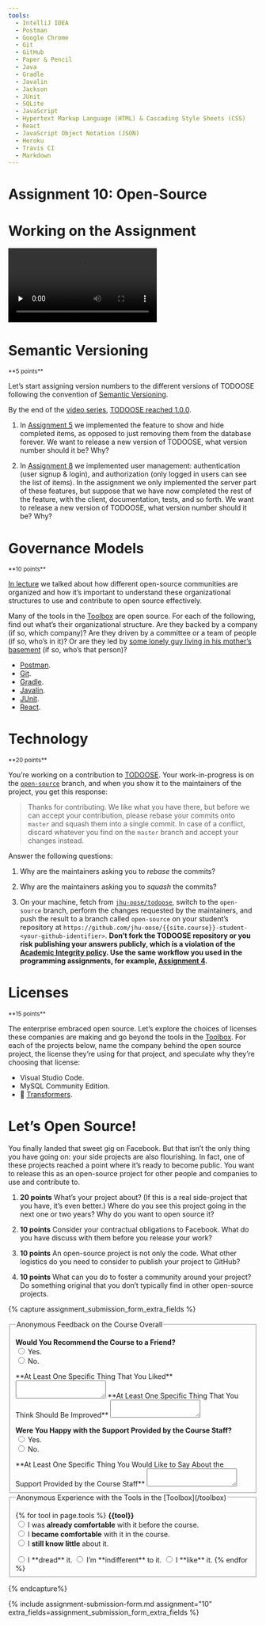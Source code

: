 ```yaml
---
tools:
  - IntelliJ IDEA
  - Postman
  - Google Chrome
  - Git
  - GitHub
  - Paper & Pencil
  - Java
  - Gradle
  - Javalin
  - Jackson
  - JUnit
  - SQLite
  - JavaScript
  - Hypertext Markup Language (HTML) & Cascading Style Sheets (CSS)
  - React
  - JavaScript Object Notation (JSON)
  - Heroku
  - Travis CI
  - Markdown
---
```


# Assignment 10: Open-Source

# Working on the Assignment

<video src="https://archive.org/download/jhu-oose/oose--assignments--10.mp4" controls preload="none"></video>

# Semantic Versioning

<small>
**5 points**
</small>

Let’s start assigning version numbers to the different versions of TODOOSE following the convention of [Semantic Versioning](https://semver.org).

By the end of the [video series](/todoose), [TODOOSE reached 1.0.0](https://github.com/jhu-oose/todoose/tree/2791792358553945d9c431ce1e672b0278c3c8ed).

1. In [Assignment 5](/assignments/5) we implemented the feature to show and hide completed items, as opposed to just removing them from the database forever. We want to release a new version of TODOOSE, what version number should it be? Why?

2. In [Assignment 8](/assignments/8) we implemented user management: authentication (user signup & login), and authorization (only logged in users can see the list of items). In the assignment we only implemented the server part of these features, but suppose that we have now completed the rest of the feature, with the client, documentation, tests, and so forth. We want to release a new version of TODOOSE, what version number should it be? Why?

# Governance Models

<small>
**10 points**
</small>

[In lecture](/lectures/10) we talked about how different open-source communities are organized and how it’s important to understand these organizational structures to use and contribute to open source effectively.

Many of the tools in the [Toolbox](/toolbox) are open source. For each of the following, find out what’s their organizational structure. Are they backed by a company (if so, which company)? Are they driven by a committee or a team of people (if so, who’s in it)? Or are they led by [some lonely guy living in his mother’s basement](https://vignette.wikia.nocookie.net/simpsons/images/9/9c/IMG_6116.jpg/revision/latest/scale-to-width-down/250?cb=20161030093222) (if so, who’s that person)?

- [Postman](/toolbox/#application-programming-interfaceapi-development-environmentade-postman).
- [Git](/toolbox/#version-control-systemvcs-git).
- [Gradle](/toolbox/#build-system-gradle).
- [Javalin](/toolbox/#web-server-javalin).
- [JUnit](/toolbox/#testing-framework-junit).
- [React](/toolbox/#user-interface-builder-react).

# Technology

<small>
**20 points**
</small>

You’re working on a contribution to [TODOOSE](https://github.com/jhu-oose/todoose). Your work-in-progress is on the [`open-source`](https://github.com/jhu-oose/todoose/tree/open-source) branch, and when you show it to the maintainers of the project, you get this response:

> Thanks for contributing. We like what you have there, but before we can accept your contribution, please rebase your commits onto `master` and squash them into a single commit. In case of a conflict, discard whatever you find on the `master` branch and accept your changes instead.

Answer the following questions:

1. Why are the maintainers asking you to _rebase_ the commits?

2. Why are the maintainers asking you to _squash_ the commits?

3. On your machine, fetch from [`jhu-oose/todoose`](https://github.com/jhu-oose/todoose), switch to the `open-source` branch, perform the changes requested by the maintainers, and push the result to a branch called `open-source` on your student’s repository at `https://github.com/jhu-oose/{{site.course}}-student-<your-github-identifier>`. **Don’t fork the TODOOSE repository or you risk publishing your answers publicly, which is a violation of the [Academic Integrity policy](/policies#academic-integrity). Use the same workflow you used in the programming assignments, for example, [Assignment 4](/assignments/4).**

# Licenses

<small>
**15 points**
</small>

The enterprise embraced open source. Let’s explore the choices of licenses these companies are making and go beyond the tools in the [Toolbox](/toolbox). For each of the projects below, name the company behind the open source project, the license they’re using for that project, and speculate why they’re choosing that license:

- Visual Studio Code.
- MySQL Community Edition.
- 🤗 [Transformers](https://github.com/huggingface/transformers).

# Let’s Open Source!

You finally landed that sweet gig on Facebook. But that isn’t the only thing you have going on: your side projects are also flourishing. In fact, one of these projects reached a point where it’s ready to become public. You want to release this as an open-source project for other people and companies to use and contribute to.

1. **20 points** What’s your project about? (If this is a real side-project that you have, it’s even better.) Where do you see this project going in the next one or two years? Why do you want to open source it?

2. **10 points** Consider your contractual obligations to Facebook. What do you have discuss with them before you release your work?

3. **10 points** An open-source project is not only the code. What other logistics do you need to consider to publish your project to GitHub?

4. **10 points** What can you do to foster a community around your project? Do something original that you don’t typically find in other open-source projects.

{% capture assignment_submission_form_extra_fields %}

<fieldset markdown="1">

<legend markdown="1">Anonymous Feedback on the Course Overall</legend>

**Would You Recommend the Course to a Friend?**  
<label>
<input type="radio" name="feedback[course][recommend]" value="yes" required>
Yes.
</label>  
<label>
<input type="radio" name="feedback[course][recommend]" value="no" required>
No.
</label>  

<label for="feedback--course--liked">
**At Least One Specific Thing That You Liked**
</label>
<textarea name="feedback[course][liked]" id="feedback--course--liked" required></textarea>

<label for="feedback--course--improved">
**At Least One Specific Thing That You Think Should Be Improved**
</label>
<textarea name="feedback[course][improved]" id="feedback--course--improved" required></textarea>

**Were You Happy with the Support Provided by the Course Staff?**  
<label>
<input type="radio" name="feedback[course][staff][liked]" value="yes" required>
Yes.
</label>  
<label>
<input type="radio" name="feedback[course][staff][liked]" value="no" required>
No.
</label>  

<label for="feedback--course--staff--open-ended">
**At Least One Specific Thing You Would Like to Say About the Support Provided by the Course Staff**
</label>
<textarea name="feedback[course][staff][open-ended]" id="feedback--course--staff--open-ended" required></textarea>

</fieldset>

<fieldset markdown="1">

<legend markdown="1">Anonymous Experience with the Tools in the [Toolbox](/toolbox)</legend>

{% for tool in page.tools %}
**{{tool}}**  
<label>
<input type="radio" name="feedback[toolbox][{{ tool | slugify }}][learned]" value="already-comfortable" required>
I was **already comfortable** with it before the course.
</label>  
<label>
<input type="radio" name="feedback[toolbox][{{ tool | slugify }}][learned]" value="became-comfortable" required>
I **became comfortable** with it in the course.
</label>  
<label>
<input type="radio" name="feedback[toolbox][{{ tool | slugify }}][learned]" value="still-know-little" required>
I **still know little** about it.
</label>

<label>
<input type="radio" name="feedback[toolbox][{{ tool | slugify }}][taste]" value="dread" required>
I **dread** it.
</label>  
<label>
<input type="radio" name="feedback[toolbox][{{ tool | slugify }}][taste]" value="indifferent" required>
I’m **indifferent** to it.
</label>  
<label>
<input type="radio" name="feedback[toolbox][{{ tool | slugify }}][taste]" value="like" required>
I **like** it.
</label>
{% endfor %}

</fieldset>

{% endcapture%}

{% include assignment-submission-form.md assignment="10" extra_fields=assignment_submission_form_extra_fields %}
